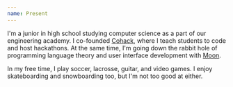 ```yaml
---
name: Present
---
```


I'm a junior in high school studying computer science as a part of our engineering academy. I co-founded [Cohack](https://cohack.netlify.app), where I teach students to code and host hackathons. At the same time, I'm going down the rabbit hole of programming language theory and user interface development with [Moon](https://moonjs.org).

In my free time, I play soccer, lacrosse, guitar, and video games. I enjoy skateboarding and snowboarding too, but I'm not too good at either.
